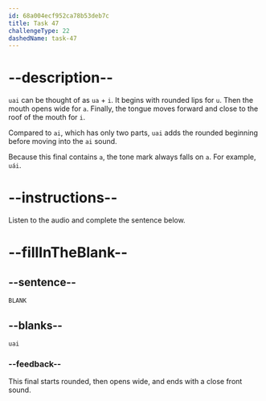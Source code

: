 ```yaml
---
id: 68a004ecf952ca78b53deb7c
title: Task 47
challengeType: 22
dashedName: task-47
---
```


<!-- (Audio) A: uai -->

# --description--

`uai` can be thought of as `ua` + `i`. It begins with rounded lips for `u`. Then the mouth opens wide for `a`. Finally, the tongue moves forward and close to the roof of the mouth for `i`.

Compared to `ai`, which has only two parts, `uai` adds the rounded beginning before moving into the `ai` sound.

Because this final contains `a`, the tone mark always falls on `a`. For example, `uái`.

# --instructions--

Listen to the audio and complete the sentence below.

# --fillInTheBlank--

## --sentence--

`BLANK`

## --blanks--

`uai`

### --feedback--

This final starts rounded, then opens wide, and ends with a close front sound.
